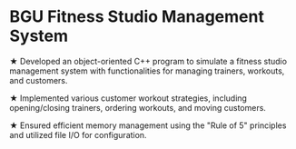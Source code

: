 # BGU Fitness Studio Management System

★ Developed an object-oriented C++ program to simulate a fitness studio management system with functionalities for managing trainers, workouts, and customers.

★ Implemented various customer workout strategies, including opening/closing trainers, ordering workouts, and moving customers.

★ Ensured efficient memory management using the "Rule of 5" principles and utilized file I/O for configuration.
